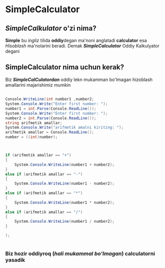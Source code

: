 # SimpleCalculator 
## ***SimpleCalkulator*** o'zi nima?

**Simple** bu _ingliz_ tilida **oddiy**degan ma'noni anglatadi **calculator** esa _Hisoblash_ ma'nolarini beradi.
Demak ***SimpleCalculator*** Oddiy Kalkulyator degani 
##
## SimpleCalculator nima uchun kerak?
Biz **_SimpleCalCulatordan_** oddiy lekn mukamman bo'lmagan hizoblash amallarini majarishimiz mumkin




##
```csharp
Console.WriteLine(int number1 ,number2;
System.Console.Write("Enter first number: ");
number1 = int.Parse(Console.ReadLine());
System.Console.Write("Enter first number: ");
number2 = int.Parse(Console.ReadLine());
string arifmetik amallar;
System.Console.Write("arifmetik amalni kiriting: ");
arifmetik amallar = Console.ReadLine();
number = ((int)number);



if (arifmetik amallar == "+")
{
    System.Console.WriteLine(number1 + number2);
}
else if (arifmetik amallar == "-")
{
    System.Console.WriteLine(number1 - number2);
}
else if (arifmetik amallar == "*")
{
    System.Console.WriteLine(number1 * number2);
}
else if (arifmetik amallar == "/")
{
    System.Console.WriteLine(number1 / number2);
}

);

```
# 
### Biz hozir oddiyroq (_hali mukammal bo'lmagan_) calculatorni yasadik